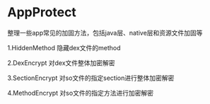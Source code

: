 # AppProtect
整理一些app常见的加固方法，包括java层、native层和资源文件加固等

1.HiddenMethod
隐藏dex文件的method

2.DexEncrypt
对dex文件整体加密解密

3.SectionEncrypt
对so文件的指定section进行整体加密解密

4.MethodEncrypt
对so文件的指定方法进行加密解密